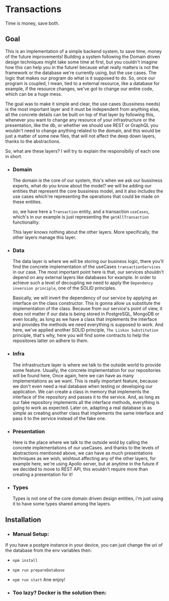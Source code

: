 # Transactions
Time is money, save both. 

## Goal 
This is an implementation of a simple backend system, to save time, money of the future improvements!
Building a system following the Domain driven design techniques might take some time at first,
but you couldn't imagine how this can help you in the future! because what really matters 
is not the framework or the database we're currently using, but the use cases. The logic that makes
our program do what is it supposed to do. So, once our program is coupled, I mean, tied to a external 
resource, like a database for example, if the resource changes, we've got to change our entire code,
which can be a huge mess. 

The goal was to make it simple and clear, the use cases (bussiness needs) is the most important layer
and it must be independent from anything else, all the concrete details can be built on top of that layer
by following this, whenever you want to change any resource of your infrastructure or the presentation, 
like the db, or whether we should use REST or GraphQL you wouldn't need to change anything related to the domain, 
and this would be just a matter of some new files, that will not affect the deep down layers, thanks to the abstractions. 


So, what are these layers? 
I will try to explain the responsibiliy of each one in short. 

- ### Domain
  The domain is the core of our system, this's when we ask our bussiness experts, what do you know about the model?
  we will be adding our entities that represent the core bussiness model, and it also includes the use cases
  which're representing the operations that could be made on these entities. 

  so, we have here a `Transaction` entity, and a transaction `useCases`, which's in our example is just
  representing the `getAllTransaction` functionality. 

  This layer knows nothing about the other layers. More specifically, the other layers manage this layer. 

- ### Data
  The data layer is where we will be storing our business logic, there you'll find the concrete implementation 
  of the useCases `transactionServices` in our case. 
  The most important point here is that, our services shouldn't depend on any external layers like databases for example. 
  In order to achieve such a level of decoupling we need to apply the `Dependency inversion principle`, one of the SOLID principles. 

  Basically, we will invert the dependency of our service by applying an interface on the class constructor. This is gonna
  allow us substitute the implementation of the class. Because from our service's point of view, it does not matter if our 
  data is being stored in PostgreSQL, MongoDB or even locally, as long as we have a class that implements the interface and provides the methods we need
  everything is supposed to work. And here, we've applied another SOLID principle, `The Liskov Substitution` principle, that's why, here you will find 
  some contracts to help the repositores latter on adhere to them. 

- ### Infra
  The infrastructure layer is where we talk to the outside world to provide some feature. Usually, the concrete 
  implementation for our repositories will be found here, Once again, here
  we can have as many implementations as we want. This is really important feature, because we don't even need a real 
  database when testing or developing our application. We can create a class in memory that implements the interface of the 
  repository and passes it to the service. And, as long as our fake repository implements all the interface methods, 
  everything is going to work as expected. Later on, adapting a real database is as simple as creating another class that
  implements the same interface and pass it to the service instead of the fake one.


- ### Presentation
  Here is the place where we talk to the outside wold by calling the concrete implementations of our useCases. 
  and thanks to the levels of abstractions mentioned above, we can have as much presentations techniques as we wish, 
  wishtout affecting any of the other layers, for example here, we're using Apollo server, but at anytime in the future
  if we decided to move to REST API, this wouldn't require more than creating a presentation for it! 

- ### Types
  Types is not one of the core domain driven design entities, i'm just using it to have some types shared among the layers. 


## Installation

- ### Manual Setup: 
If you have a postgre instance in your device, you can just change the uri of the database from the env variables then: 
  - `npm install`
  - `npm run prepareDatabase`
  - `npm run start`
Ane enjoy!

- ### Too lazy? Docker is the solution then: 
